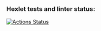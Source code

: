 ### Hexlet tests and linter status:
[![Actions Status](https://github.com/subthored/php-project-9/actions/workflows/hexlet-check.yml/badge.svg)](https://github.com/subthored/php-project-9/actions)